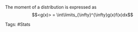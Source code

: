 The moment of a distribution is expressed as
$$<g(x)> = \int\limits_{\infty}^{\infty}g(x)f(x)dx$$

Tags: #Stats 